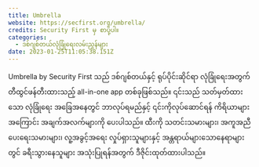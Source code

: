 ```yaml
---
title: Umbrella
website: https://secfirst.org/umbrella/
credits: Security First မှ စာပို့ပါ။
categories:
  - ဒစ်ဂျစ်တယ်လုံခြုံရေးလမ်းညွှန်များ
date: 2023-01-25T11:05:38.151Z
---
```

Umbrella by Security First သည် ဒစ်ဂျစ်တယ်နှင့် ရုပ်ပိုင်းဆိုင်ရာ လုံခြုံရေးအတွက် တီထွင်ဖန်တီးထားသည့် all-in-one app တစ်ခုဖြစ်သည်။ ၎င်းသည် သတ်မှတ်ထားသော လုံခြုံရေး အခြေအနေတွင် ဘာလုပ်ရမည်နှင့် ၎င်းကိုလုပ်ဆောင်ရန် ကိရိယာများအကြောင်း အချက်အလက်များကို ပေးပါသည်။ ထီးကို သတင်းသမားများ၊ အကူအညီပေးရေးသမားများ၊ လူ့အခွင့်အရေး လှုပ်ရှားသူများနှင့် အန္တရာယ်များသောနေရာများတွင် ခရီးသွားနေသူများ အသုံးပြုရန်အတွက် ဒီဇိုင်းထုတ်ထားပါသည်။